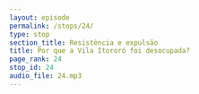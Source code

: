 ```yaml
---
layout: episode
permalink: /stops/24/
type: stop
section_title: Resistência e expulsão
title: Por que a Vila Itororó foi desocupada?
page_rank: 24
stop_id: 24
audio_file: 24.mp3
---
```

